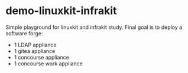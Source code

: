 # demo-linuxkit-infrakit

Simple playground for linuxkit and infrakit study.
Final goal is to deploy a software forge:

* 1 LDAP appliance
* 1 gitea appliance
* 1 concourse appliance
* 1 concourse work appliance
